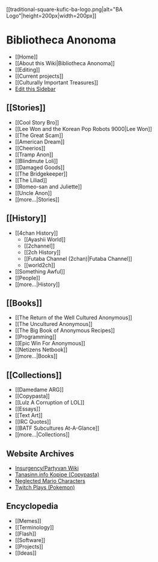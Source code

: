 [[traditional-square-kufic-ba-logo.png|alt="BA Logo"|height=200px|width=200px]]

Bibliotheca Anonoma
===================

* [[Home]]
* [[About this Wiki|Bibliotheca Anonoma]]
* [[Editing]]
* [[Current projects]]
* [[Culturally Important Treasures]]
* [Edit this Sidebar](https://github.com/bibanon/bibanon/wiki/_Sidebar/_edit)

## [[Stories]]

* [[Cool Story Bro]]
* [[Lee Won and the Korean Pop Robots 9000|Lee Won]]
* [[The Great Scam]]
* [[American Dream]]
* [[Cheerios]]
* [[Tramp Anon]]
* [[Blindmute Loli]]
* [[Damaged Goods]]
* [[The Bridgekeeper]]
* [[The Liliad]]
* [[Romeo-san and Juliette]]
* [[Uncle Anon]]
* [[more...|Stories]]


## [[History]]

* [[4chan History]]
  * [[Ayashii World]]
  * [[2channel]]
  * [[2ch History]]
  * [[Futaba Channel (2chan)|Futaba Channel]]
  * [[world2ch]]
* [[Something Awful]]
* [[People]]
* [[more...|History]]

## [[Books]]

* [[The Return of the Well Cultured Anonymous]]
* [[The Uncultured Anonymous]]
* [[The Big Book of Anonymous Recipes]]
* [[Programming]]
* [[Epic Win For Anonymous]]
* [[Netizens Netbook]]
* [[more...|Books]]

## [[Collections]]

* [[Damedame ARG]]
* [[Copypasta]]
* [[Lulz A Corruption of LOL]]
* [[Essays]]
* [[Text Art]]
* [[IRC Quotes]]
* [[BATF Subcultures At-A-Glance]]
* [[more...|Collections]]

## Website Archives

* [Insurgency/Partyvan Wiki](https://github.com/bibanon/Insurgency-Wiki/wiki)
* [Tanasinn.info Kopipe (Copypasta)](https://github.com/bibanon/Tanasinn-Kopipe/wiki)
* [Neglected Mario Characters](https://github.com/bibanon/Neglected-Mario-Characters/wiki)
* [Twitch Plays (Pokemon)](http://github.com/bibanon/Twitch-Plays/wiki)

## Encyclopedia

* [[Memes]]
* [[Terminology]]
* [[Flash]]
* [[Software]]
* [[Projects]]
* [[Ideas]]